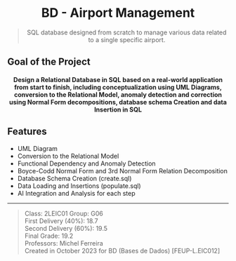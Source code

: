 <h1 align="center">BD - Airport Management</h1>

><p align="center">
> SQL database designed from scratch to manage various data related to a single specific airport.  
></p>

## Goal of the Project

<h4 align="center"> 
Design a Relational Database in SQL based on a real-world application from start to finish, including conceptualization using UML Diagrams, conversion to the Relational Model, anomaly detection and correction using Normal Form decompositions, database schema Creation and data Insertion in SQL
</h4>

## Features

- UML Diagram
- Conversion to the Relational Model
- Functional Dependency and Anomaly Detection
- Boyce-Codd Normal Form and 3rd Normal Form Relation Decomposition
- Database Schema Creation (create.sql)
- Data Loading and Insertions (populate.sql)
- AI Integration and Analysis for each step

---

> Class: 2LEIC01 Group: G06  
> First Delivery (40%): 18.7  
> Second Delivery (60%): 19.5  
> Final Grade: 19.2  
> Professors: Michel Ferreira  
> Created in October 2023 for BD (Bases de Dados) [FEUP-L.EIC012]  
